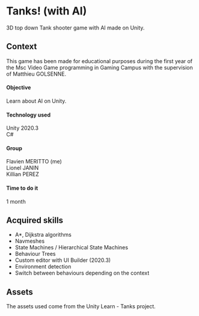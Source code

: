 # Tanks! (with AI)
3D top down Tank shooter game with AI made on Unity.
 
## Context
This game has been made for educational purposes during the first year of the Msc Video Game programming in Gaming Campus with the supervision of Matthieu GOLSENNE.

#### Objective
Learn about AI on Unity.

#### Technology used
Unity 2020.3  
C#

#### Group
Flavien MERITTO (me)  
Lionel JANIN  
Killian PEREZ

#### Time to do it
1 month

## Acquired skills
- A*, Dijkstra algorithms
- Navmeshes
- State Machines / Hierarchical State Machines
- Behaviour Trees
- Custom editor with UI Builder (2020.3)
- Environment detection
- Switch between behaviours depending on the context

## Assets
The assets used come from the Unity Learn - Tanks project.
